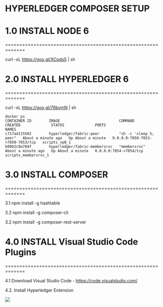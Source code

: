 # HYPERLEDGER COMPOSER SETUP


# 1.0 INSTALL NODE 6
=============================================================

curl -sL https://goo.gl/XCpds5 | sh

# 2.0 INSTALL HYPERLEDGER 6
=============================================================

curl -sL https://goo.gl/76bvmN | sh


    docker ps
    CONTAINER ID        IMAGE                           COMMAND                  CREATED              STATUS              PORTS                              NAMES
    c717ad115502        hyperledger/fabric-peer         "sh -c 'sleep 5; peer"   About a minute ago   Up About a minute   0.0.0.0:7050-7053->7050-7053/tcp   scripts_vp0_1
    b0962c9a784f        hyperledger/fabric-membersrvc   "membersrvc"             About a minute ago   Up About a minute   0.0.0.0:7054->7054/tcp             scripts_membersrvc_1


# 3.0 INSTALL COMPOSER
=============================================================

3.1 npm install -g hashtable

3.2 npm install -g composer-cli

3.2 npm install -g composer-rest-server




# 4.0 INSTALL Visual Studio Code Plugins
=============================================================

4.1 Download Visual Studio Code - https://code.visualstudio.com/

4.2. Install Hyperledger Extension

![](https://raw.githubusercontent.com/plucena/hyperledger/master/composer/ext.png)


